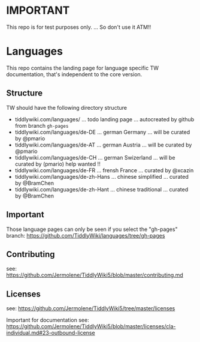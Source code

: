 # IMPORTANT

This repo is for test purposes only. ... So don't use it ATM!!

# Languages
This repo contains the landing page for language specific TW documentation, that's independent to the core version.

## Structure

TW should have the following directory structure

 - tiddlywiki.com/languages/ ... todo landing page ... autocreated by github from branch `gh-pages`
 - tiddlywiki.com/languages/de-DE ... german Germany ... will be curated by @pmario
 - tiddlywiki.com/languages/de-AT ... german Austria ... will be curated by @pmario
 - tiddlywiki.com/languages/de-CH ... german Swizerland ... will be curated by (pmario) help wanted !!
 - tiddlywiki.com/languages/de-FR ... frensh France ... curated by @xcazin
 - tiddlywiki.com/languages/de-zh-Hans ... chinese simplified ... curated by @BramChen
 - tiddlywiki.com/languages/de-zh-Hant ... chinese traditional ... curated by @BramChen

## Important

Those language pages can only be seen if you select the "gh-pages" branch: https://github.com/TiddlyWiki/languages/tree/gh-pages 

## Contributing 

see: https://github.com/Jermolene/TiddlyWiki5/blob/master/contributing.md

## Licenses

see: https://github.com/Jermolene/TiddlyWiki5/tree/master/licenses

Important for documentation see: https://github.com/Jermolene/TiddlyWiki5/blob/master/licenses/cla-individual.md#23-outbound-license


